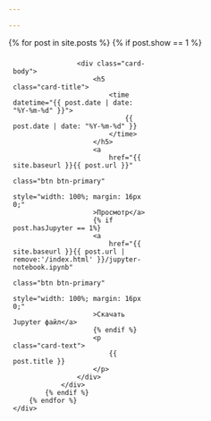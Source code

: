 ```yaml
---

---
```


<link
    href="https://cdn.jsdelivr.net/npm/bootstrap@5.0.0-beta1/dist/css/bootstrap.min.css"
    rel="stylesheet"
    integrity="sha384-giJF6kkoqNQ00vy+HMDP7azOuL0xtbfIcaT9wjKHr8RbDVddVHyTfAAsrekwKmP1"
    crossorigin="anonymous"
/>

<div class="container">
    <div class="row" style="justify-content: center;">
        {% for post in site.posts %}
            {% if post.show == 1 %}
                <div class="card" style="min-width: 240px; width: calc(100% / 4 - 8px * 4); margin: 8px;">
                    <img
                        class="card-img-top"
                        src=""
                        alt=""
                    />
                
                    <div class="card-body">
                        <h5 class="card-title">
                            <time datetime="{{ post.date | date: "%Y-%m-%d" }}">
                                {{ post.date | date: "%Y-%m-%d" }}
                            </time>
                        </h5>
                        <a
                            href="{{ site.baseurl }}{{ post.url }}"
                            class="btn btn-primary"
                            style="width: 100%; margin: 16px 0;"
                        >Просмотр</a>
                        {% if post.hasJupyter == 1%}
                        <a
                            href="{{ site.baseurl }}{{ post.url | remove:'/index.html' }}/jupyter-notebook.ipynb"
                            class="btn btn-primary"
                            style="width: 100%; margin: 16px 0;"
                        >Скачать Jupyter файл</a>
                        {% endif %}
                        <p class="card-text">
                            {{ post.title }}
                        </p>
                    </div>
                </div>
            {% endif %}
        {% endfor %}
    </div>
</div>